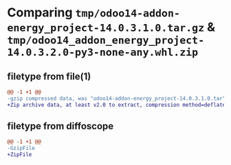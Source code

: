 # Comparing `tmp/odoo14-addon-energy_project-14.0.3.1.0.tar.gz` & `tmp/odoo14_addon_energy_project-14.0.3.2.0-py3-none-any.whl.zip`

## filetype from file(1)

```diff
@@ -1 +1 @@
-gzip compressed data, was "odoo14-addon-energy_project-14.0.3.1.0.tar", last modified: Thu Mar  7 15:15:32 2024, max compression
+Zip archive data, at least v2.0 to extract, compression method=deflate
```

## filetype from diffoscope

```diff
@@ -1 +1 @@
-GzipFile
+ZipFile
```


